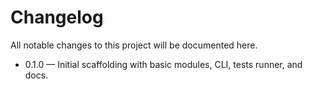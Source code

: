 # Changelog

All notable changes to this project will be documented here.

- 0.1.0 — Initial scaffolding with basic modules, CLI, tests runner, and docs.


